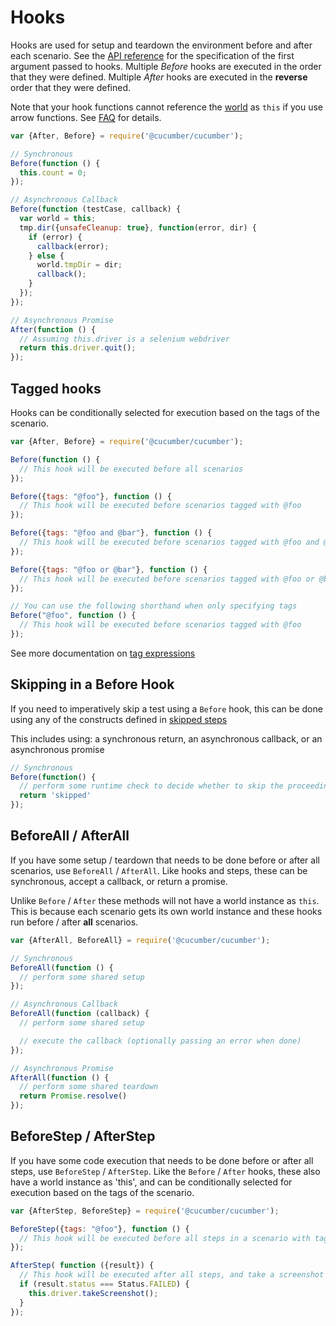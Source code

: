 # Hooks

Hooks are used for setup and teardown the environment before and after each scenario. See the [API reference](./api_reference.md) for the specification of the first argument passed to hooks. Multiple *Before* hooks are executed in the order that they were defined. Multiple *After* hooks are executed in the **reverse** order that they were defined.

Note that your hook functions cannot reference the [world](./world.md) as `this` if you use
arrow functions. See [FAQ](../faq.md) for details.

```javascript
var {After, Before} = require('@cucumber/cucumber');

// Synchronous
Before(function () {
  this.count = 0;
});

// Asynchronous Callback
Before(function (testCase, callback) {
  var world = this;
  tmp.dir({unsafeCleanup: true}, function(error, dir) {
    if (error) {
      callback(error);
    } else {
      world.tmpDir = dir;
      callback();
    }
  });
});

// Asynchronous Promise
After(function () {
  // Assuming this.driver is a selenium webdriver
  return this.driver.quit();
});
```

## Tagged hooks

Hooks can be conditionally selected for execution based on the tags of the scenario.

```javascript
var {After, Before} = require('@cucumber/cucumber');

Before(function () {
  // This hook will be executed before all scenarios
});

Before({tags: "@foo"}, function () {
  // This hook will be executed before scenarios tagged with @foo
});

Before({tags: "@foo and @bar"}, function () {
  // This hook will be executed before scenarios tagged with @foo and @bar
});

Before({tags: "@foo or @bar"}, function () {
  // This hook will be executed before scenarios tagged with @foo or @bar
});

// You can use the following shorthand when only specifying tags
Before("@foo", function () {
  // This hook will be executed before scenarios tagged with @foo
});
```

See more documentation on [tag expressions](https://docs.cucumber.io/cucumber/api/#tag-expressions)

## Skipping in a Before Hook

If you need to imperatively skip a test using a `Before` hook, this can be done using any of the constructs defined in [skipped steps](./step_definitions.md)

This includes using: a synchronous return, an asynchronous callback, or an asynchronous promise

```javascript
// Synchronous
Before(function() {
  // perform some runtime check to decide whether to skip the proceeding scenario
  return 'skipped'
});
```

## BeforeAll / AfterAll

If you have some setup / teardown that needs to be done before or after all scenarios, use `BeforeAll` / `AfterAll`. Like hooks and steps, these can be synchronous, accept a callback, or return a promise.

Unlike `Before` / `After` these methods will not have a world instance as `this`. This is because each scenario gets its own world instance and these hooks run before / after **all** scenarios.

```javascript
var {AfterAll, BeforeAll} = require('@cucumber/cucumber');

// Synchronous
BeforeAll(function () {
  // perform some shared setup
});

// Asynchronous Callback
BeforeAll(function (callback) {
  // perform some shared setup

  // execute the callback (optionally passing an error when done)
});

// Asynchronous Promise
AfterAll(function () {
  // perform some shared teardown
  return Promise.resolve()
});
```

## BeforeStep / AfterStep

If you have some code execution that needs to be done before or after all steps, use `BeforeStep` / `AfterStep`. Like the `Before` / `After` hooks, these also have a world instance as 'this', and can be conditionally selected for execution based on the tags of the scenario.

```javascript
var {AfterStep, BeforeStep} = require('@cucumber/cucumber');

BeforeStep({tags: "@foo"}, function () {
  // This hook will be executed before all steps in a scenario with tag @foo
});

AfterStep( function ({result}) {
  // This hook will be executed after all steps, and take a screenshot on step failure
  if (result.status === Status.FAILED) {
    this.driver.takeScreenshot();
  }
});
```

